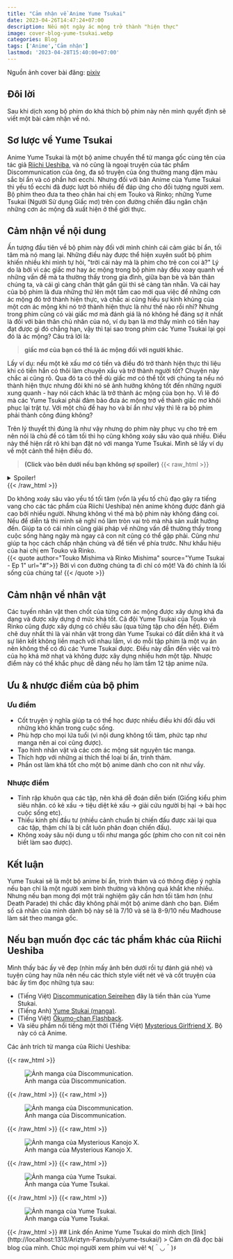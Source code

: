 ```yaml
---
title: "Cảm nhận về Anime Yume Tsukai"
date: 2023-04-26T14:47:24+07:00
description: Nếu một ngày ác mộng trở thành "hiện thực"
image: cover-blog-yume-tsukai.webp
categories: Blog
tags: ['Anime','Cảm nhận']
lastmod: '2023-04-28T15:40:00+07:00'
---
```

Nguồn ảnh cover bài đăng: [pixiv](https://www.pixiv.net/en/artworks/27562327)   
## Đôi lời  
Sau khi dịch xong bộ phim do khá thích bộ phim này nên mình quyết định sẽ viết một bài cảm nhận về nó.
## Sơ lược về Yume Tsukai   
Anime Yume Tsukai là một bộ anime chuyển thể từ manga gốc cùng tên của tác giả [Riichi Ueshiba](https://myanimelist.net/people/3230/Riichi_Ueshiba), và nó cũng là ngoại truyện của tác phẩm Discommunication của ông, đa số truyện của ông thường mang đậm màu sắc bí ẩn và có phần hơi ecchi. Nhưng đối với bản Anime của Yume Tsukai thì yếu tố ecchi đã được lượt bỏ nhiều để đáp ứng cho đối tượng người xem.
Bộ phim theo đưa ta theo chân hai chị em Touko và Rinko; những Yume Tsukai (Người Sử dụng Giấc mơ) trên con đường chiến đấu ngăn chặn những cơn ác mộng đã xuất hiện ở thế giới thực.
## Cảm nhận về nội dung   
Ấn tượng đầu tiên về bộ phim này đối với mình chính cái cảm giác bí ẩn, tối tăm mà nó mang lại. Những điều này được thể hiện xuyên suốt bộ phim khiến nhiều khi mình tự hỏi, "trời cái này mà là phim cho trẻ con coi à?"
Lý do là bởi vì các giấc mơ hay ác mộng trong bộ phim này đều xoay quanh về những vấn đề mà ta thường thấy trong gia đình, giữa bạn bè và bản thân chúng ta, và cái gì càng chân thật gần gũi thì sẽ càng tàn nhẫn. Và cái hay của bộ phim là đưa những thứ lên một tầm cao mới qua việc để những cơn ác mộng đó trở thành hiện thực, và chắc ai cũng hiểu sự kinh khủng của một cơn ác mộng khi nó trở thành hiện thực là như thế nào rồi nhỉ? 
Nhưng trong phim cũng có vài giấc mơ mà đánh giá là nó không hề đáng sợ ít nhất là đối với bản thân chủ nhân của nó, ví dụ bạn là mơ thấy mình có tiền hay đạt được gì đó chẳng hạn, vậy thì tại sao trong phim các Yume Tsukai lại gọi đó là ác mộng? Câu trả lời là:    
> **giấc mơ của bạn có thể là ác mộng đối với người khác.**

Lấy ví dụ: nếu một kẻ xấu mơ có tiền và điều đó trở thành hiện thực thì liệu khi có tiền hắn có thôi làm chuyện xấu và trở thành người tốt? Chuyện này chắc ai cũng rõ.
Qua đó ta có thể dù giấc mơ có thể tốt với chúng ta nếu nó thành hiện thực nhưng đôi khi nó sẽ ảnh hưởng không tốt đến những người xung quanh - hay nói cách khác là trở thành ác mộng của bọn họ. Vì lẽ đó mà các Yume Tsukai phải đảm bảo đưa ác mộng trở về thành giấc mơ khôi phục lại trật tự. Với một chủ đề hay ho và bí ẩn như vậy thì lẽ ra bộ phim phải thành công đúng không?

Trên lý thuyết thì đúng là như vậy nhưng do phim này phục vụ cho trẻ em nên nói là chủ đề có tâm tối thì họ cũng không xoáy sâu vào quá nhiều. Điều này thể hiện rất rõ khi bạn đặt nó với manga Yume Tsukai.
Mình sẽ lấy ví dụ về một cảnh thể hiện điều đó.   

>**(Click vào bên dưới nếu bạn không sợ spoiler)**
{{< raw_html >}}  
<details> 
  <summary>Spoiler!</summary>
  Ở vụ án đầu tiên trong anime thì nó chỉ đơn thuần là về vụ mất tích của một cô gái do chủ nhân của của ác mộng thích cô ấy nhưng lại sợ bị từ chối và nó chỉ kéo dài một tập. Và nó chỉ có thế.
  Nhưng trong manga thì vụ này khá dark đại loại không chỉ một người bị mất tích mà chủ nhân ác mộng lại còn là con trai giả gái và muốn người mình yêu trở thành nam và "hoà làm một với họ." Holyshit quả này mà lên anime thời này cháy phải biết.
</details>
{{< /raw_html >}}
  
Do không xoáy sâu vào yếu tố tối tăm (vốn là yếu tố chủ đạo gây ra tiếng vang cho các tác phẩm của Riichi Ueshiba) nên anime không được đánh giá cao bởi nhiều người. Nhưng không vì thế mà bộ phim này không đáng coi. Nếu để diễn tả thì mình sẽ nghĩ nó làm tròn vai trò mà nhà sản xuất hướng đến. Giúp ta có cái nhìn cũng giải pháp về những vấn đề thường thấy trong cuộc sống hàng ngày mà ngay cả con nít cũng có thể gặp phải. Cũng như giúp ta học cách chấp nhận chúng và để tiến về phía trước. Như khẩu hiệu của hai chị em Touko và Rinko.  
{{< quote author="Touko Mishima và Rinko Mishima" source="Yume Tsukai - Ep 1" url="#">}}
Bởi vì con đường chúng ta đi chỉ có một! Và đó chính là lối sống của chúng ta!
{{< /quote >}}
## Cảm nhận về nhân vật  
Các tuyến nhân vật then chốt của từng cơn ác mộng được xây dựng khá đa dạng và được xây dựng ở mức khá tốt. Cả đội Yume Tsukai của Touko và Rinko cũng được xây dựng có chiều sâu (qua từng tập cho đến hết). Điểm chê duy nhất thì là vài nhân vật trong dàn Yume Tsukai có đất diễn khá ít và sự liên kết không liền mạch với nhau lắm, vì do mỗi tập phim là một vụ án nên không thể có đủ các Yume Tsukai được. Điều này dẫn đến việc vai trò của họ khá mờ nhạt và không được xây dựng nhiều hơn một tập. Nhược điểm này có thể khắc phục dễ dàng nếu họ làm tầm 12 tập anime nữa.
## Ưu & nhược điểm của bộ phim   
### Ưu điểm    
- Cốt truyện ý nghĩa giúp ta có thể học được nhiều điều khi đối đầu với những khó khăn trong cuộc sống.
- Phù hợp cho mọi lứa tuổi (vì nội dung không tối tăm, phức tạp như manga nên ai coi cũng được).
- Tạo hình nhân vật và các cơn ác mộng sát nguyên tác manga.
- Thích hợp với những ai thích thể loại bí ẩn, trinh thám.
- Phần ost làm khá tốt cho một bộ anime dành cho con nít như vầy.
### Nhược điểm   
- Tính rập khuôn qua các tập, nên khá dễ đoán diễn biến (Giống kiểu phim siêu nhân. có kẻ xấu -> tiệu diệt kẻ xấu -> giải cứu người bị hại -> bài học cuộc sống etc).
- Thiếu kinh phí đầu tư (nhiều cảnh chuẩn bị chiến đấu được xài lại qua các tập, thậm chí là bị cắt luôn phân đoạn chiến đấu).
- Không xoáy sâu nội dung u tối như manga gốc (phim cho con nít coi nên biết làm sao được).
## Kết luận   
Yume Tsukai sẽ là một bộ anime bí ẩn, trinh thám và có thông điệp ý nghĩa nếu bạn chỉ là một người xem bình thường và không quá khắt khe nhiều. Nhưng nếu bạn mong đợi một trải nghiệm gây cấn hơn tối tăm hơn (như Death Parade) thì chắc đây không phải một bộ anime dành cho bạn.
Điểm số cả nhân của mình dành bộ này sẽ là 7/10 và sẽ là 8-9/10 nếu Madhouse làm sát theo manga gốc.
## Nếu bạn muốn đọc các tác phẩm khác của Riichi Ueshiba   
Mình thấy bác ấy vẽ đẹp (nhìn mấy ảnh bên dưới rồi tự đánh giá nhé)  và tuyện cũng hay nữa nên nếu các thích style viết nét vẽ và cốt truyện của bác ấy tìm đọc những tựa sau:
- (Tiếng Việt) [Discommunication Seireihen](https://blogtruyen.vn/7534/discommunication-seireihen) đây là tiền thân của Yume Stukai.
- (Tiếng Anh) [Yume Stukai (manga)](https://mangatoto.com/series/53357).
- (Tiếng Việt) [Ōkumo-chan Flashback](https://blogtruyen.vn/16297/ookumo-chan-flashback).
- Và siêu phẩm nổi tiếng một thời (Tiếng Việt) [Mysterious Girlfriend X](https://blogtruyen.vn/1056/mysterious-girlfriend-x). Bộ này có cả Anime.

Các ảnh trích từ manga của Riichi Ueshiba:   
      
{{< raw_html >}}  
<p align="center">
	<figure>
		<img src="/discommunication-1.webp" loading="lazy" title="Ảnh manga của Discommunication." alt="Ảnh manga của Discommunication.">
		<figcaption>Ảnh manga của Discommunication.</figcaption>	
	</figure>
</p>
{{< /raw_html >}}   
{{< raw_html >}}  
<p align="center">
	<figure>
		<img src="/discommunication-2.webp" loading="lazy" title="Ảnh manga của Discommunication." alt="Ảnh manga của Discommunication.">
		<figcaption>Ảnh manga của Discommunication.</figcaption>	
	</figure>
</p>
{{< /raw_html >}}   
{{< raw_html >}}  
<p align="center">
	<figure>
		<img src="/mysteriouskanojox.webp" loading="lazy" title="Ảnh manga của Mysterious Kanojo X." alt="Ảnh manga của Mysterious Kanojo X.">
		<figcaption>Ảnh manga của Mysterious Kanojo X.</figcaption>	
	</figure>
</p>
{{< /raw_html >}}   
{{< raw_html >}}  
<p align="center">
	<figure>
		<img src="/yume-tsukai-2.webp" loading="lazy" title="Ảnh manga của Yume Tsukai." alt="Ảnh manga của Yume Tsukai.">
		<figcaption>Ảnh manga của Yume Tsukai.</figcaption>	
	</figure>
</p>
{{< /raw_html >}}   
{{< raw_html >}}  
<p align="center">
	<figure>
		<img src="/yume-tsukai-3.webp" loading="lazy" title="Ảnh manga của Yume Tsukai." alt="Ảnh manga của Yume Tsukai.">
		<figcaption>Ảnh manga của Yume Tsukai.</figcaption>	
	</figure>
</p>
{{< /raw_html >}}   
## Link đến Anime Yume Tsukai do mình dịch   
[link](http://localhost:1313/Ariztyn-Fansub/p/yume-tsukai/)   
> Cảm ơn đã đọc bài blog của mình. Chúc mọi người xem phim vui vẻ! ٩(＾◡＾)۶
